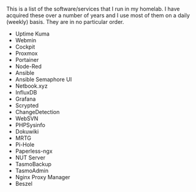 
This is a list of the software/services that I run in my homelab.
I have acquired these over a number of years and I use most of them on a daily (weekly) basis.
They are in no particular order.

- Uptime Kuma
- Webmin
- Cockpit
- Proxmox
- Portainer
- Node-Red
- Ansible
- Ansible Semaphore UI
- Netbook.xyz
- InfluxDB
- Grafana
- Scrypted
- ChangeDetection
- WebSVN
- PHPSysinfo
- Dokuwiki
- MRTG
- Pi-Hole
- Paperless-ngx
- NUT Server
- TasmoBackup
- TasmoAdmin
- Nginx Proxy Manager
- Beszel
